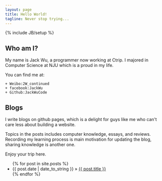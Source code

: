 ```yaml
---
layout: page
title: Hello World!
tagline: Never stop trying... 
---
```

{% include JB/setup %}

## Who am I?

My name is Jack Wu, a programmer now working at Ctrip.
I majored in Computer Science at NJU which is a proud in my life.

You can find me at:

    + Weibo:2W_continued
    + facebook:JackWu
    + Github:JackWuCode
    
## Blogs

I write blogs on github pages, which is a delight for guys like me who can't care less about building a website.

Topics in the posts includes computer knowledge, essays, and reviews. Recording my learning process is main  motivation for updating the blog, sharing knowledge is another one.

Enjoy your trip here.

<ul class="posts">
  {% for post in site.posts %}
    <li><span>{{ post.date | date_to_string }}</span> &raquo; <a href="{{ BASE_PATH }}{{ post.url }}">{{ post.title }}</a></li>
  {% endfor %}
</ul>
